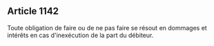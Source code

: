 Article 1142
----
Toute obligation de faire ou de ne pas faire se résout en dommages et intérêts
en cas d'inexécution de la part du débiteur.
